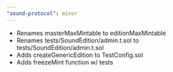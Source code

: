 ```yaml
---
"sound-protocol": minor
---
```


-   Renames masterMaxMintable to editionMaxMintable
-   Renames tests/SoundEdition/admin.t.sol to tests/SoundEdition/admin.t.sol
-   Adds createGenericEdition to TestConfig.sol
-   Adds freezeMint function w/ tests

